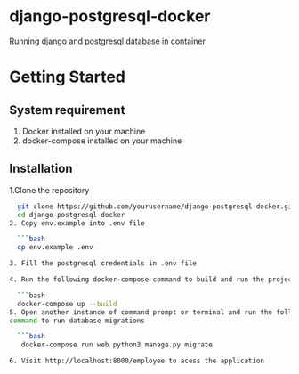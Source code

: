 # django-postgresql-docker
Running django and postgresql database in container

# Getting Started

## System requirement
1. Docker installed on your machine
2. docker-compose installed on your machine

## Installation
1.Clone the repository

 ```bash
   git clone https://github.com/yourusername/django-postgresql-docker.git
   cd django-postgresql-docker
2. Copy env.example into .env file

   ```bash
   cp env.example .env

3. Fill the postgresql credentials in .env file

4. Run the following docker-compose command to build and run the project

   ```bash
   docker-compose up --build 
5. Open another instance of command prompt or terminal and run the following 
command to run database migrations  

   ```bash
    docker-compose run web python3 manage.py migrate    

6. Visit http://localhost:8000/employee to acess the application   
